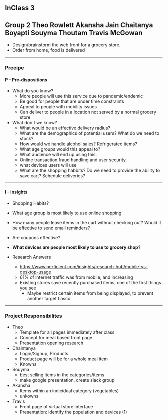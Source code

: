 ## InClass 3

Group 2
Theo Rowlett
Akansha Jain
Chaitanya Boyapti
Souyma Thoutam
Travis McGowan
---
- Design/brainstorm the web front for a grocery store.
- Order from home, food is delivered
---
### Precipe
#### P - Pre-dispositions
- What do you know?
  - More people will use this service due to pandemic/endemic
  - Be good for people that are under time constraints
  - Appeal to people with mobility issues
  - Can deliver to people in a location not served by a normal grocery store
- What don't we know?
  - What would be an effective delivery radius?
  - What are the demographics of potential users? What do we need to stock?
  - How would we handle alcohol sales? Refrigerated items?
  - What age groups would this appeal to?
  - What audience will end up using this.
  - Online transaction fraud handling and user security.
  - what devices users will use
  - What are the shopping habbits? Do we need to provide the ability to save cart? Schedule deliveries?

---
#### I - Insights
- Shopping Habits?
- What age group is most likely to use online shopping
- How many people leave items in the cart without checking out? Would it be effective to send email reminders?
- Are coupons effective?
- **What devices are people most likely to use to grocery shop?**

- Research Answers
  - https://www.perficient.com/insights/research-hub/mobile-vs-desktop-usage
  - 61% of internet traffic was from mobile, and increasing
  - Existing stores save recently purchased items, one of the first things you see
    - Maybe restrict certain items from being displayed, to prevent another target fiasco


---
### Project Responsibilites
- Theo
  - Template for all pages immediately after class
  - Concept for meal based front page
  - Presentation opening research
- Chaintanya
  - Login/Signup, Products
  - Product page will be for a whole meal item
  - Knowns
- Souyma
  - best selling items in the categories/items
  - make google presentation, create slack group
- Akansha
  - Items within an indicidual category (vegetables)
  - unkowns
- Travis
  - Front page of virtual store interface
  - Presentation: identify the population and devices (1)